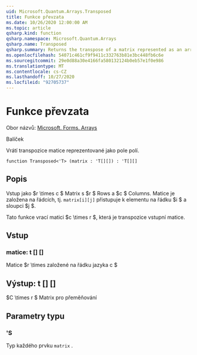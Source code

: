 ```yaml
---
uid: Microsoft.Quantum.Arrays.Transposed
title: Funkce převzata
ms.date: 10/26/2020 12:00:00 AM
ms.topic: article
qsharp.kind: function
qsharp.namespace: Microsoft.Quantum.Arrays
qsharp.name: Transposed
qsharp.summary: Returns the transpose of a matrix represented as an array of arrays.
ms.openlocfilehash: 54071c461cf9f9411c332763b81e3bc448fb6c6e
ms.sourcegitcommit: 29e0d88a30e4166fa580132124b0eb57e1f0e986
ms.translationtype: MT
ms.contentlocale: cs-CZ
ms.lasthandoff: 10/27/2020
ms.locfileid: "92705737"
---
```

# <a name="transposed-function"></a>Funkce převzata

Obor názvů: [Microsoft. Forms. Arrays](xref:Microsoft.Quantum.Arrays)

Balíček [](https://nuget.org/packages/)


Vrátí transpozice matice reprezentované jako pole polí.

```qsharp
function Transposed<'T> (matrix : 'T[][]) : 'T[][]
```


## <a name="description"></a>Popis

Vstup jako $r \times c $ Matrix s $r $ Rows a $c $ Columns.  Matice je založena na řádcích, tj. `matrix[i][j]` přistupuje k elementu na řádku $i $ a sloupci $j $.

Tato funkce vrací matici $c \times r $, která je transpozice vstupní matice.

## <a name="input"></a>Vstup

### <a name="matrix--t"></a>matice: t [] []

Matice $r \times založené na řádku jazyka c $



## <a name="output--t"></a>Výstup: t [] []

$C \times r $ Matrix pro přeměňování

## <a name="type-parameters"></a>Parametry typu

### <a name="t"></a>'S

Typ každého prvku `matrix` .